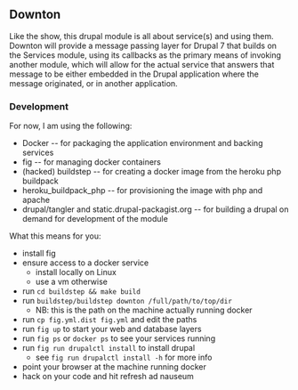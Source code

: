 ## Downton

Like the show, this drupal module is all about service(s) and using them.
Downton will provide a message passing layer for Drupal 7 that builds on the
Services module, using its callbacks as the primary means of invoking another
module, which will allow for the actual service that answers that message to be
either embedded in the Drupal application where the message originated, or in
another application.

### Development

For now, I am using the following:

* Docker -- for packaging the application environment and backing services
* fig -- for managing docker containers
* (hacked) buildstep -- for creating a docker image from the heroku php
  buildpack
* heroku_buildpack_php -- for provisioning the image with php and apache
* drupal/tangler and static.drupal-packagist.org -- for building a drupal on
  demand for development of the module

What this means for you:

* install fig
* ensure access to a docker service
  * install locally on Linux
  * use a vm otherwise
* run `cd buildstep && make build`
* run `buildstep/buildstep downton /full/path/to/top/dir`
  * NB: this is the path on the machine actually running docker
* run `cp fig.yml.dist fig.yml` and edit the paths
* run `fig up` to start your web and database layers
* run `fig ps` or `docker ps` to see your services running
* run `fig run drupalctl install` to install drupal
  * see `fig run drupalctl install -h` for more info
* point your browser at the machine running docker
* hack on your code and hit refresh ad nauseum
